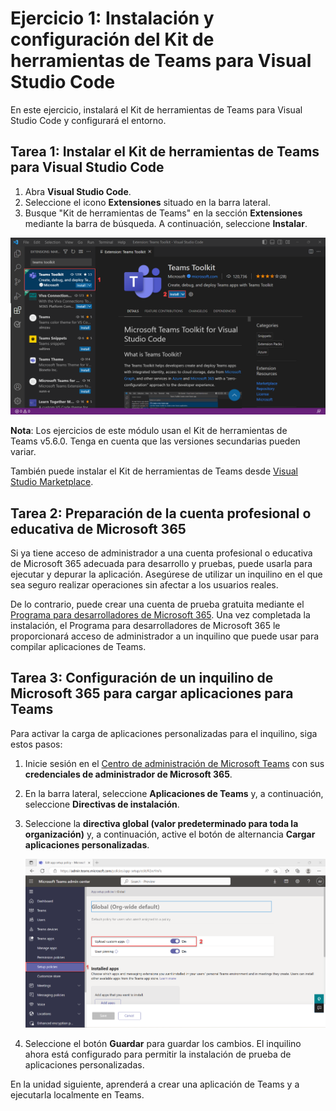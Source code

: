 # Ejercicio 1: Instalación y configuración del Kit de herramientas de Teams para Visual Studio Code

En este ejercicio, instalará el Kit de herramientas de Teams para Visual Studio Code y configurará el entorno.

## Tarea 1: Instalar el Kit de herramientas de Teams para Visual Studio Code

1. Abra **Visual Studio Code**.
2. Seleccione el icono **Extensiones** situado en la barra lateral.
3. Busque "Kit de herramientas de Teams" en la sección **Extensiones** mediante la barra de búsqueda. A continuación, seleccione **Instalar**.

![Captura de pantalla de la instalación del Kit de herramientas de Teams en Visual Studio Code.](../../media/teams-toolkit-install.png)

**Nota**:  Los ejercicios de este módulo usan el Kit de herramientas de Teams v5.6.0. Tenga en cuenta que las versiones secundarias pueden variar.

También puede instalar el Kit de herramientas de Teams desde [Visual Studio Marketplace](https://marketplace.visualstudio.com/items?itemName=TeamsDevApp.ms-teams-vscode-extension).

## Tarea 2: Preparación de la cuenta profesional o educativa de Microsoft 365

Si ya tiene acceso de administrador a una cuenta profesional o educativa de Microsoft 365 adecuada para desarrollo y pruebas, puede usarla para ejecutar y depurar la aplicación. Asegúrese de utilizar un inquilino en el que sea seguro realizar operaciones sin afectar a los usuarios reales.

De lo contrario, puede crear una cuenta de prueba gratuita mediante el [Programa para desarrolladores de Microsoft 365](https://aka.ms/m365developers).  Una vez completada la instalación, el Programa para desarrolladores de Microsoft 365 le proporcionará acceso de administrador a un inquilino que puede usar para compilar aplicaciones de Teams.

## Tarea 3: Configuración de un inquilino de Microsoft 365 para cargar aplicaciones para Teams

Para activar la carga de aplicaciones personalizadas para el inquilino, siga estos pasos:

1. Inicie sesión en el [Centro de administración de Microsoft Teams](https://admin.teams.microsoft.com) con sus **credenciales de administrador de Microsoft 365**.

2. En la barra lateral, seleccione **Aplicaciones de Teams** y, a continuación, seleccione **Directivas de instalación**.

3. Seleccione la **directiva global (valor predeterminado para toda la organización)** y, a continuación, active el botón de alternancia **Cargar aplicaciones personalizadas**.

   ![Captura de pantalla de la configuración de la carga de aplicaciones personalizadas.](../../media/configure-upload-apps.png)

4. Seleccione el botón **Guardar** para guardar los cambios. El inquilino ahora está configurado para permitir la instalación de prueba de aplicaciones personalizadas.

En la unidad siguiente, aprenderá a crear una aplicación de Teams y a ejecutarla localmente en Teams.
